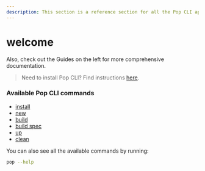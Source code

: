 ```yaml
---
description: This section is a reference section for all the Pop CLI appchain commands.
---
```


# welcome

Also, check out the Guides on the left for more comprehensive documentation.

> Need to install Pop CLI? Find instructions [here](https://app.gitbook.com/s/UqTUVzYjmRwzCWTsfd1O/installing-pop-cli).

### Available Pop CLI commands

* [install](install.md)
* [new](new.md)
* [build](build.md)
* [build spec](build.md#build-spec)
* [up](up.md)
* [clean](clean.md)

You can also see all the available commands by running:

```bash
pop --help
```
